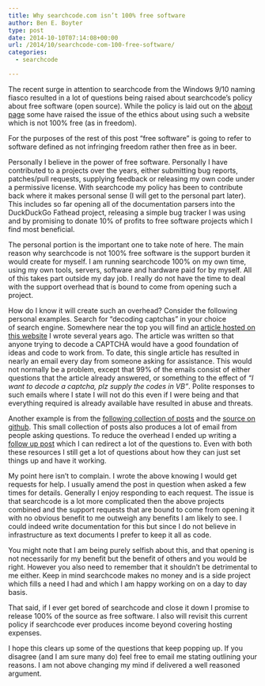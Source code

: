 ```yaml
---
title: Why searchcode.com isn’t 100% free software
author: Ben E. Boyter
type: post
date: 2014-10-10T07:14:08+00:00
url: /2014/10/searchcode-com-100-free-software/
categories:
  - searchcode

---
```

The recent surge in attention to searchcode from the Windows 9/10 naming fiasco resulted in a lot of questions being raised about searchcode&#8217;s policy about free software (open source). While the policy is laid out on the [about page][1] some have raised the issue of the ethics about using such a website which is not 100% free (as in freedom).

For the purposes of the rest of this post &#8220;free software&#8221; is going to refer to software defined as not infringing freedom rather then free as in beer.

Personally I believe in the power of free software. Personally I have contributed to a projects over the years, either submitting bug reports, patches/pull requests, supplying feedback or releasing my own code under a permissive license. With searchcode my policy has been to contribute back where it makes personal sense (I will get to the personal part later). This includes so far opening all of the documentation parsers into the DuckDuckGo Fathead project, releasing a simple bug tracker I was using and by promising to donate 10% of profits to free software projects which I find most beneficial.

The personal portion is the important one to take note of here. The main reason why searchcode is not 100% free software is the support burden it would create for myself. I am running searchcode 100% on my own time, using my own tools, servers, software and hardware paid for by myself. All of this takes part outside my day job. I really do not have the time to deal with the support overhead that is bound to come from opening such a project.

How do I know it will create such an overhead? Consider the following personal examples. Search for &#8220;decoding captchas&#8221; in your choice of search engine. Somewhere near the top you will find an [article hosted on this website][2] I wrote several years ago. The article was written so that anyone trying to decode a CAPTCHA would have a good foundation of ideas and code to work from. To date, this single article has resulted in nearly an email every day from someone asking for assistance. This would not normally be a problem, except that 99% of the emails consist of either questions that the article already answered, or something to the effect of _&#8220;I want to decode a captcha, plz supply the codes in VB&#8221;_. Polite responses to such emails where I state I will not do this even if I were being and that everything required is already available have resulted in abuse and threats.

Another example is from the [following collection of posts][3] and the [source on github][4]. This small collection of posts also produces a lot of email from people asking questions. To reduce the overhead I ended up writing a [follow up post][5] which I can redirect a lot of the questions to. Even with both these resources I still get a lot of questions about how they can just set things up and have it working.

My point here isn&#8217;t to complain. I wrote the above knowing I would get requests for help. I usually amend the post in question when asked a few times for details. Generally I enjoy responding to each request. The issue is that searchcode is a lot more complicated then the above projects combined and the support requests that are bound to come from opening it with no obvious benefit to me outweigh any benefits I am likely to see. I could indeed write documentation for this but since I do not believe in infrastructure as text documents I prefer to keep it all as code.

You might note that I am being purely selfish about this, and that opening is not necessarily for my benefit but the benefit of others and you would be right. However you also need to remember that it shouldn&#8217;t be detrimental to me either. Keep in mind searchcode makes no money and is a side project which fills a need I had and which I am happy working on on a day to day basis.

That said, if I ever get bored of searchcode and close it down I promise to release 100% of the source as free software. I also will revisit this current policy if searchcode ever produces income beyond covering hosting expenses.

I hope this clears up some of the questions that keep popping up. If you disagree (and I am sure many do) feel free to email me stating outlining your reasons. I am not above changing my mind if delivered a well reasoned argument.

 [1]: https://searchcode.com/about/
 [2]: http://www.boyter.org/decoding-captchas/
 [3]: http://www.boyter.org/2013/01/code-for-a-search-engine-in-php-part-1/
 [4]: https://github.com/boyter/Phindex
 [5]: http://www.boyter.org/2014/04/installing-phindex/